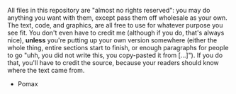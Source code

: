 All files in this repository are "almost no rights reserved": you may do anything you want with them, except pass them off wholesale as your own. The text, code, and graphics, are all free to use for whatever purpose you see fit. You don't even have to credit me (although if you do, that's always nice), __unless__ you're putting up your own version somewhere (either the whole thing, entire sections start to finish, or enough paragraphs for people to go "uhh, you did not write this, you copy-pasted it from [...]"). If you do that, you'll have to credit the source, because your readers should know where the text came from.

- Pomax
